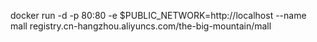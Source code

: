 docker run -d -p 80:80 -e $PUBLIC_NETWORK=http://localhost --name mall registry.cn-hangzhou.aliyuncs.com/the-big-mountain/mall
